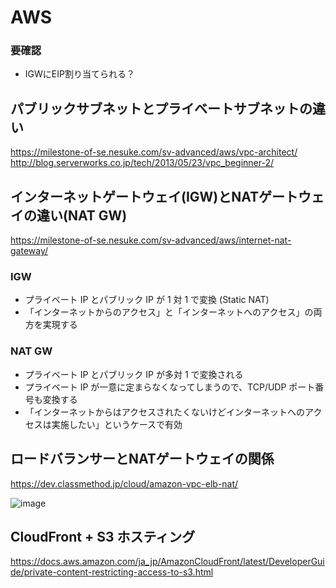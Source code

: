 # AWS

### 要確認

- IGWにEIP割り当てられる？

## パブリックサブネットとプライベートサブネットの違い

https://milestone-of-se.nesuke.com/sv-advanced/aws/vpc-architect/
http://blog.serverworks.co.jp/tech/2013/05/23/vpc_beginner-2/

## インターネットゲートウェイ(IGW)とNATゲートウェイの違い(NAT GW)
https://milestone-of-se.nesuke.com/sv-advanced/aws/internet-nat-gateway/

### IGW

- プライベート IP とパブリック IP が 1 対 1 で変換 (Static NAT)
- 「インターネットからのアクセス」と「インターネットへのアクセス」の両方を実現する

### NAT GW

- プライベート IP とパブリック IP が多対 1 で変換される
- プライベート IP が一意に定まらなくなってしまうので、TCP/UDP ポート番号も変換する
- 「インターネットからはアクセスされたくないけどインターネットへのアクセスは実施したい」というケースで有効

## ロードバランサーとNATゲートウェイの関係

https://dev.classmethod.jp/cloud/amazon-vpc-elb-nat/

![image](https://cdn-ssl-devio-img.classmethod.jp/wp-content/uploads/2012/12/elb-vpc-010.png)

## CloudFront + S3 ホスティング

https://docs.aws.amazon.com/ja_jp/AmazonCloudFront/latest/DeveloperGuide/private-content-restricting-access-to-s3.html
